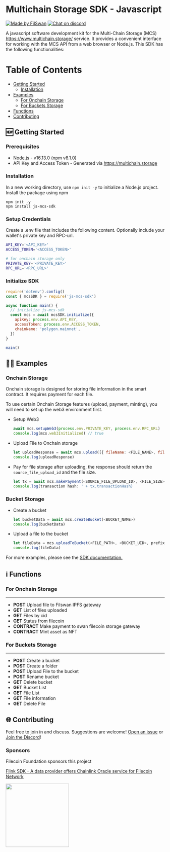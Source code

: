 # Multichain Storage SDK - Javascript

[![Made by FilSwan](https://img.shields.io/badge/made%20by-FilSwan-green.svg)](https://www.filswan.com/)
[![Chat on discord](https://img.shields.io/badge/join%20-discord-brightgreen.svg)](https://discord.com/invite/KKGhy8ZqzK)

A javascript software development kit for the Multi-Chain Storage (MCS) https://www.multichain.storage/ service. It provides a convenient interface for working with the MCS API from a web browser or Node.js. This SDK has the following functionalities:

# Table of Contents <!-- omit in toc -->

- [Getting Started](#getting-started)
  - [Installation](#installation)
- [Examples](#examples)
  - [For Onchain Storage](#for-onchain-storage)
  - [For Buckets Storage](#for-buckets-storage)
- [Functions](#functions)
- [Contributing](#contributing)

<a name="getting-started"></a>

## 🆕 Getting Started

### Prerequisites

- [Node.js](https://nodejs.org/en/) - v16.13.0 (npm v8.1.0)
- API Key and Access Token - Generated via https://multichain.storage

### Installation

In a new working directory, use `npm init -y` to initialize a Node.js project.
Install the package using npm

```
npm init -y
npm install js-mcs-sdk
```

### Setup Credentials

Create a .env file that includes the following content. Optionally include your wallet's private key and RPC-url.

```bash
API_KEY='<API_KEY>'
ACCESS_TOKEN='<ACCESS_TOKEN>'

# for onchain storage only
PRIVATE_KEY='<PRIVATE_KEY>'
RPC_URL='<RPC_URL>'
```

### Initialize SDK

```js
require('dotenv').config()
const { mcsSDK } = require('js-mcs-sdk')

async function main() {
  // initialize js-mcs-sdk
  const mcs = await mcsSDK.initialize({
    apiKey: process.env.API_KEY,
    accessToken: process.env.ACCESS_TOKEN,
    chainName: 'polygon.mainnet',
  })
}

main()
```

<a name="examples"></a>

## 👨‍💻 Examples

### Onchain Storage

Onchain storage is designed for storing file information in the smart contract. It requires payment for each file.

To use certain Onchain Storage features (upload, payment, minting), you will need to set up the web3 environment first.

- Setup Web3

  ```js
  await mcs.setupWeb3(process.env.PRIVATE_KEY, process.env.RPC_URL)
  console.log(mcs.web3Initialized) // true
  ```

- Upload File to Onchain storage

  ```js
  let uploadResponse = await mcs.upload([{ fileName: <FILE_NAME>, file: fs.createReadStream(<FILE_PATH>) }])
  console.log(uploadResponse)
  ```

- Pay for file storage
  after uploading, the response should return the `source_file_upload_id` and the file size.
  ```js
  let tx = await mcs.makePayment(<SOURCE_FILE_UPLOAD_ID>, <FILE_SIZE>)
  console.log(transaction hash: ' + tx.transactionHash)
  ```

### Bucket Storage

- Create a bucket

  ```js
  let bucketData = await mcs.createBucket(<BUCKET_NAME>)
  console.log(bucketData)
  ```

- Upload a file to the bucket

  ```js
  let fileData = mcs.uploadToBucket(<FILE_PATH>, <BUCKET_UID>, prefix="")
  console.log(fileData)
  ```

For more examples, please see the [SDK documentation.](https://docs.filswan.com/multi-chain-storage/developer-quickstart/sdk)

<a name="functions"></a>

## ℹ️ Functions

### For Onchain Storage

---

- **POST** Upload file to Filswan IPFS gateway
- **GET** List of files uploaded
- **GET** Files by cid
- **GET** Status from filecoin
- **CONTRACT** Make payment to swan filecoin storage gateway
- **CONTRACT** Mint asset as NFT

### For Buckets Storage

---

- **POST** Create a bucket
- **POST** Create a folder
- **POST** Upload File to the bucket
- **POST** Rename bucket
- **GET** Delete bucket
- **GET** Bucket List
- **GET** File List
- **GET** File information
- **GET** Delete File

<a name="contributing"></a>

## 🌐 Contributing

Feel free to join in and discuss. Suggestions are welcome! [Open an issue](https://github.com/filswan/js-mcs-sdk/issues) or [Join the Discord](https://discord.com/invite/KKGhy8ZqzK)!

### Sponsors

Filecoin Foundation sponsors this project

[Flink SDK - A data provider offers Chainlink Oracle service for Filecoin Network ](https://github.com/filecoin-project/devgrants/issues/463)

<img src="https://github.com/filswan/flink/blob/main/filecoin.png" width="200">
